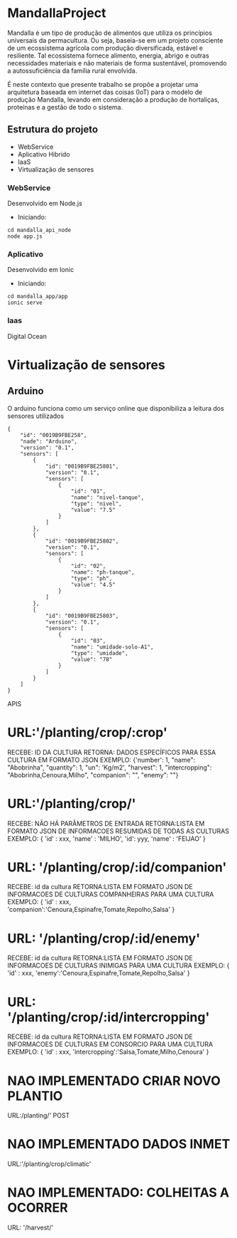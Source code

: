 # MandallaProject
Mandalla é um tipo de produção de alimentos que utiliza os princípios universais da permacultura. Ou seja, baseia-se em um projeto consciente de um ecossistema agrícola com produção diversificada, estável e resiliente. Tal ecossistema fornece alimento, energia, abrigo e outras necessidades materiais e não materiais de forma sustentável, promovendo a autossuficiência da família rural envolvida.

É neste contexto que presente trabalho se propõe a projetar uma arquitetura baseada em internet das coisas (IoT) para o modelo de produção Mandalla, levando em consideração a produção de hortaliças, proteínas e a gestão de todo o sistema.

## Estrutura do projeto
* WebService
* Aplicativo Hibrido
* IaaS
* Virtualização de sensores

### WebService

Desenvolvido em Node.js

* Iniciando:

```
cd mandalla_api_node
node app.js
```

### Aplicativo

Desenvolvido em Ionic

* Iniciando:

```
cd mandalla_app/app
ionic serve
```

### Iaas

Digital Ocean


# Virtualização de sensores

## Arduino

O arduino funciona como um serviço online que disponibiliza a leitura dos sensores utilizados

```
{
	"id": "0019B9FBE258",
	"nade": "Arduino",
	"version": "0.1",
	"sensors": [
		{
			"id": "0019B9FBE25801",
			"version": "0.1",
			"sensors": [
				{
					"id": "01",
					"name": "nivel-tanque",
					"type": "nivel",
					"value": "7.5"
				}
			]
		},
		{
			"id": "0019B9FBE25802",
			"version": "0.1",
			"sensors": [
				{
					"id": "02",
					"name": "ph-tanque",
					"type": "ph",
					"value": "4.5"
				}
			]
		},
		{
			"id": "0019B9FBE25803",
			"version": "0.1",
			"sensors": [
				{
					"id": "03",
					"name": "umidade-solo-A1",
					"type": "umidade",
					"value": "78"
				}
			]
		}
	]
}

```


APIS

# URL:'/planting/crop/:crop'
RECEBE: ID DA CULTURA 
RETORNA: DADOS ESPECÍFICOS PARA ESSA CULTURA EM FORMATO JSON
EXEMPLO: {'number': 1, "name": "Abobrinha", "quantity": 1, "un": 'Kg/m2', "harvest": 1, "intercropping": "Abobrinha,Cenoura,Milho", "companion": "", "enemy": ""}

# URL:'/planting/crop/'
RECEBE: NÃO HÁ PARÂMETROS DE ENTRADA
RETORNA:LISTA EM FORMATO JSON DE INFORMACOES RESUMIDAS DE TODAS AS CULTURAS
EXEMPLO: { 'id' : xxx, 'name' : 'MILHO', 'id': yyy, 'name' : 'FEIJAO' }

# URL: '/planting/crop/:id/companion'
RECEBE: id da cultura
RETORNA:LISTA EM FORMATO JSON DE INFORMACOES DE CULTURAS COMPANHEIRAS PARA UMA CULTURA
EXEMPLO: { 'id' : xxx, 'companion':'Cenoura,Espinafre,Tomate,Repolho,Salsa' }

# URL: '/planting/crop/:id/enemy'
RECEBE: id da cultura
RETORNA:LISTA EM FORMATO JSON DE INFORMACOES DE CULTURAS INIMIGAS PARA UMA CULTURA
EXEMPLO: { 'id' : xxx, 'enemy':'Cenoura,Espinafre,Tomate,Repolho,Salsa' }

# URL: '/planting/crop/:id/intercropping'
RECEBE: id da cultura
RETORNA:LISTA EM FORMATO JSON DE INFORMACOES DE CULTURAS EM CONSORCIO PARA UMA CULTURA
EXEMPLO: { 'id' : xxx, 'intercropping':'Salsa,Tomate,Milho,Cenoura' }

# NAO IMPLEMENTADO CRIAR NOVO PLANTIO
URL:/planting/'
POST

# NAO IMPLEMENTADO DADOS INMET
 URL:'/planting/crop/climatic'

# NAO IMPLEMENTADO: COLHEITAS A OCORRER
 URL: '/harvest/'

